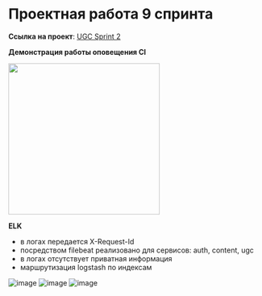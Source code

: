 # Проектная работа 9 спринта

**Ссылка на проект**: [UGC Sprint 2](https://github.com/Benrise/ugc_sprint_2)

**Демонстрация работы оповещения CI**

<img src="https://github.com/user-attachments/assets/da076e78-7a9d-408b-ba3e-fdb114051750" width="300"/>

**ELK**

- в логах передается X-Request-Id
- посредством filebeat реализовано для сервисов: auth, content, ugc
- в логах отсутствует приватная информация
- маршрутизация logstash по индексам

![image](https://github.com/user-attachments/assets/ee759c1f-cd18-4640-9d8c-9828a0b0904c)
![image](https://github.com/user-attachments/assets/148cbec7-4bdb-4665-add1-2da61d4e51c1)
![image](https://github.com/user-attachments/assets/e590dcee-608c-4b28-b5bd-a9a6984f78c6)